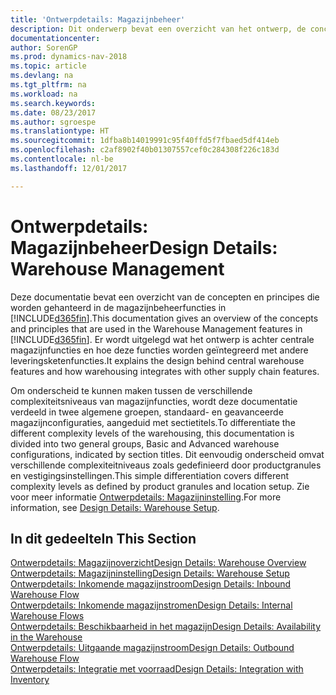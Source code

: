 ```yaml
---
title: 'Ontwerpdetails: Magazijnbeheer'
description: Dit onderwerp bevat een overzicht van het ontwerp, de concepten en principes achter de magazijnbeheerfuncties in [!INCLUDE[d365fin](includes/d365fin_md.md)].
documentationcenter: 
author: SorenGP
ms.prod: dynamics-nav-2018
ms.topic: article
ms.devlang: na
ms.tgt_pltfrm: na
ms.workload: na
ms.search.keywords: 
ms.date: 08/23/2017
ms.author: sgroespe
ms.translationtype: HT
ms.sourcegitcommit: 1dfba8b14019991c95f40ffd5f7fbaed5df414eb
ms.openlocfilehash: c2af8902f40b01307557cef0c284308f226c183d
ms.contentlocale: nl-be
ms.lasthandoff: 12/01/2017

---
```

# <a name="design-details-warehouse-management"></a><span data-ttu-id="0234b-103">Ontwerpdetails: Magazijnbeheer</span><span class="sxs-lookup"><span data-stu-id="0234b-103">Design Details: Warehouse Management</span></span>
<span data-ttu-id="0234b-104">Deze documentatie bevat een overzicht van de concepten en principes die worden gehanteerd in de magazijnbeheerfuncties in [!INCLUDE[d365fin](includes/d365fin_md.md)].</span><span class="sxs-lookup"><span data-stu-id="0234b-104">This documentation gives an overview of the concepts and principles that are used in the Warehouse Management features in [!INCLUDE[d365fin](includes/d365fin_md.md)].</span></span> <span data-ttu-id="0234b-105">Er wordt uitgelegd wat het ontwerp is achter centrale magazijnfuncties en hoe deze functies worden geïntegreerd met andere leveringsketenfuncties.</span><span class="sxs-lookup"><span data-stu-id="0234b-105">It explains the design behind central warehouse features and how warehousing integrates with other supply chain features.</span></span>  

<span data-ttu-id="0234b-106">Om onderscheid te kunnen maken tussen de verschillende complexiteitsniveaus van magazijnfuncties, wordt deze documentatie verdeeld in twee algemene groepen, standaard- en geavanceerde magazijnconfiguraties, aangeduid met sectietitels.</span><span class="sxs-lookup"><span data-stu-id="0234b-106">To differentiate the different complexity levels of the warehousing, this documentation is divided into two general groups, Basic and Advanced warehouse configurations, indicated by section titles.</span></span> <span data-ttu-id="0234b-107">Dit eenvoudig onderscheid omvat verschillende complexiteitniveaus zoals gedefinieerd door productgranules en vestigingsinstellingen.</span><span class="sxs-lookup"><span data-stu-id="0234b-107">This simple differentiation covers different complexity levels as defined by product granules and location setup.</span></span> <span data-ttu-id="0234b-108">Zie voor meer informatie [Ontwerpdetails: Magazijninstelling](design-details-warehouse-setup.md).</span><span class="sxs-lookup"><span data-stu-id="0234b-108">For more information, see [Design Details: Warehouse Setup](design-details-warehouse-setup.md).</span></span>  

## <a name="in-this-section"></a><span data-ttu-id="0234b-109">In dit gedeelte</span><span class="sxs-lookup"><span data-stu-id="0234b-109">In This Section</span></span>  
[<span data-ttu-id="0234b-110">Ontwerpdetails: Magazijnoverzicht</span><span class="sxs-lookup"><span data-stu-id="0234b-110">Design Details: Warehouse Overview</span></span>](design-details-warehouse-overview.md)  
[<span data-ttu-id="0234b-111">Ontwerpdetails: Magazijninstelling</span><span class="sxs-lookup"><span data-stu-id="0234b-111">Design Details: Warehouse Setup</span></span>](design-details-warehouse-setup.md)  
[<span data-ttu-id="0234b-112">Ontwerpdetails: Inkomende magazijnstroom</span><span class="sxs-lookup"><span data-stu-id="0234b-112">Design Details: Inbound Warehouse Flow</span></span>](design-details-inbound-warehouse-flow.md)  
[<span data-ttu-id="0234b-113">Ontwerpdetails: Inkomende magazijnstromen</span><span class="sxs-lookup"><span data-stu-id="0234b-113">Design Details: Internal Warehouse Flows</span></span>](design-details-internal-warehouse-flows.md)  
[<span data-ttu-id="0234b-114">Ontwerpdetails: Beschikbaarheid in het magazijn</span><span class="sxs-lookup"><span data-stu-id="0234b-114">Design Details: Availability in the Warehouse</span></span>](design-details-availability-in-the-warehouse.md)  
[<span data-ttu-id="0234b-115">Ontwerpdetails: Uitgaande magazijnstroom</span><span class="sxs-lookup"><span data-stu-id="0234b-115">Design Details: Outbound Warehouse Flow</span></span>](design-details-outbound-warehouse-flow.md)  
[<span data-ttu-id="0234b-116">Ontwerpdetails: Integratie met voorraad</span><span class="sxs-lookup"><span data-stu-id="0234b-116">Design Details: Integration with Inventory</span></span>](design-details-integration-with-inventory.md)

